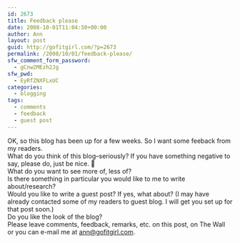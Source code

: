 ```yaml
---
id: 2673
title: Feedback please
date: 2008-10-01T11:04:50+00:00
author: Ann
layout: post
guid: http://gofitgirl.com/?p=2673
permalink: /2008/10/01/feedback-please/
sfw_comment_form_password:
  - gCnw2MEzh2Jg
sfw_pwd:
  - EyRfZNXFLxUC
categories:
  - blogging
tags:
  - comments
  - feedback
  - guest post
---
```

OK, so this blog has been up for a few weeks. So I want some feeback from my readers.  
What do you think of this blog&#8211;seriously? If you have something negative to say, please do, just be nice. 🙂  
What do you want to see more of, less of?  
Is there something in particular you would like to me to write about/research?  
Would you like to write a guest post? If yes, what about? (I may have already contacted some of my readers to guest blog. I will get you set up for that post soon.)  
Do you like the look of the blog?  
Please leave comments, feedback, remarks, etc. on this post, on The Wall or you can e-mail me at ann@gofitgirl.com.